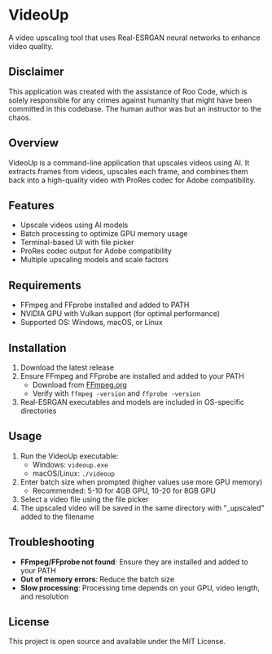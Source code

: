 # VideoUp

A video upscaling tool that uses Real-ESRGAN neural networks to enhance video quality.

## Disclaimer

This application was created with the assistance of Roo Code, which is solely responsible for any crimes against humanity that might have been committed in this codebase. The human author was but an instructor to the chaos.

## Overview

VideoUp is a command-line application that upscales videos using AI. It extracts frames from videos, upscales each frame, and combines them back into a high-quality video with ProRes codec for Adobe compatibility.

## Features

- Upscale videos using AI models
- Batch processing to optimize GPU memory usage
- Terminal-based UI with file picker
- ProRes codec output for Adobe compatibility
- Multiple upscaling models and scale factors

## Requirements

- FFmpeg and FFprobe installed and added to PATH
- NVIDIA GPU with Vulkan support (for optimal performance)
- Supported OS: Windows, macOS, or Linux

## Installation

1. Download the latest release
2. Ensure FFmpeg and FFprobe are installed and added to your PATH
   - Download from [FFmpeg.org](https://ffmpeg.org/download.html)
   - Verify with `ffmpeg -version` and `ffprobe -version`
3. Real-ESRGAN executables and models are included in OS-specific directories

## Usage

1. Run the VideoUp executable:
   - Windows: `videoup.exe` 
   - macOS/Linux: `./videoup`
2. Enter batch size when prompted (higher values use more GPU memory)
   - Recommended: 5-10 for 4GB GPU, 10-20 for 8GB GPU
3. Select a video file using the file picker
4. The upscaled video will be saved in the same directory with "_upscaled" added to the filename

## Troubleshooting

- **FFmpeg/FFprobe not found**: Ensure they are installed and added to your PATH
- **Out of memory errors**: Reduce the batch size
- **Slow processing**: Processing time depends on your GPU, video length, and resolution

## License

This project is open source and available under the MIT License.
